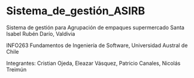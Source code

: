 # Sistema_de_gestión_ASIRB
Sistema de gestión para Agrupación de empaques supermercado Santa Isabel Rubén Darío, Valdivia

INFO263 Fundamentos de Ingeniería de Software, Universidad Austral de Chile

Integrantes: Cristian Ojeda, Eleazar Vásquez, Patricio Canales, Nicolás Treimún
